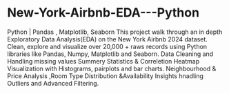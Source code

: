 # New-York-Airbnb-EDA---Python
Python | Pandas , Matplotlib, Seaborn 
This project walk through an in depth Exploratory Data Analysis(EDA) on the New York Airbnb 2024 dataset.
Clean, explore and visualize over 20,000 + raws records using Python libraries like Pandas, Numpy, Matplotlib and Seaborn.
Data Cleaning and Handling missing values Summery Statistics &amp; Correletion Heatmap Visualization with Histograms, pairplots and bar charts.
Neighbourhood & Price Analysis ,Room Type Distribution &Availability Insights hnadling Outliers and Advanced Filtering.
